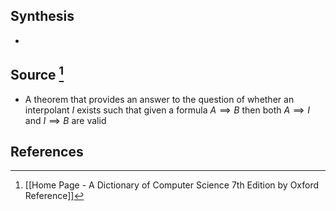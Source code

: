 ## Synthesis
- 
## Source [^1]
- A theorem that provides an answer to the question of whether an interpolant $I$ exists such that given a formula $A \implies B$ then both $A \implies I$ and $I \implies B$ are valid
## References

[^1]: [[Home Page - A Dictionary of Computer Science 7th Edition by Oxford Reference]]